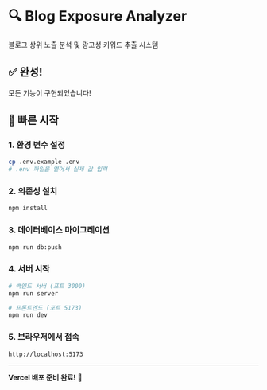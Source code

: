# 🔍 Blog Exposure Analyzer

블로그 상위 노출 분석 및 광고성 키워드 추출 시스템

## ✅ 완성!

모든 기능이 구현되었습니다!

## 🚀 빠른 시작

### 1. 환경 변수 설정

```bash
cp .env.example .env
# .env 파일을 열어서 실제 값 입력
```

### 2. 의존성 설치

```bash
npm install
```

### 3. 데이터베이스 마이그레이션

```bash
npm run db:push
```

### 4. 서버 시작

```bash
# 백엔드 서버 (포트 3000)
npm run server

# 프론트엔드 (포트 5173)
npm run dev
```

### 5. 브라우저에서 접속

```
http://localhost:5173
```

---

**Vercel 배포 준비 완료!** 🎉